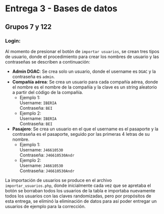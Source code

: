 # Entrega 3 - Bases de datos  
## Grupos 7 y 122

### Login:

Al momento de presionar el botón de ```importar usuarios```, se crean tres tipos de usuario, donde
el procedimiento para crear los nombres de usuario y las contraseñas se describen a continuación:

* **Admin DGAC**: Se crea solo un usuario, donde el username es ```DGAC``` y la contraseña es ```admin```.
* **Compañía aérea**: Se crea un usuario para cada compañía aérea, donde el nombre es el nombre de la compañía y la clave es un string aleatorio a partir del código de la compañía.
    * Ejemplo 1:\
        Username: ```IBERIA```\
        Contraseña: ```BEI```
    * Ejemplo 2:\
        Username: ```IBERIA```\
        Contraseña: ```BEI```
* **Pasajero**: Se crea un usuario en el que el username es el pasaporte y la contraseña es el pasaporte, seguido por las primeras 4 letras de su nombre.
    * Ejemplo 1:\
        Username: ```J46610530```\
        Contraseña: ```J46610530Andr```
    * Ejemplo 2:\
        Username: ```J46610530```\
        Contraseña: ```J46610530Andr```

La importación de usuarios se produce en el archivo ```importar_usuarios.php```, donde inicialmente cada vez que se apretaba el botón se borraban todos los usuarios de la tabla e importaba nuevamente todos los usuarios con las claves randomizadas, pero por propósitos de esta entrega, se eliminó la eliminación de datos para así poder entregar un usuarios de ejemplo para la corrección.
